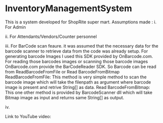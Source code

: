 # InventoryManagementSystem
This is a system developed for ShopRite super mart.
Assumptions made : 
i. For Admin

ii. For Attendants/Vendors/Counter personnel

iii. For BarCode scan feaure. 
    it was assumed that the necessary data for the barcode scanner to retrieve data from the code was already setup.
    For generating barcode Images I used this SDK provided by OnBarcode.com. For reading those barcodes images or scanning those barcode images OnBarcode.com provide the     BarCodeReader SDK.
    So Barcode can be read from ReadBarcodeFromFile or Read BarcodeFromBitmap
    ReadBarcodeFromFile: This method is very simple method to scan the barcode image which will take the filenpath as argument where barcode image is present and retrive     String[] as data.
    Read BarcodeFromBitmap: This one other method is provided by BarcodeScanner dll which will take Bitmap image as input and returns same String[] as output.

iv. 

Link to YouTube video: 
